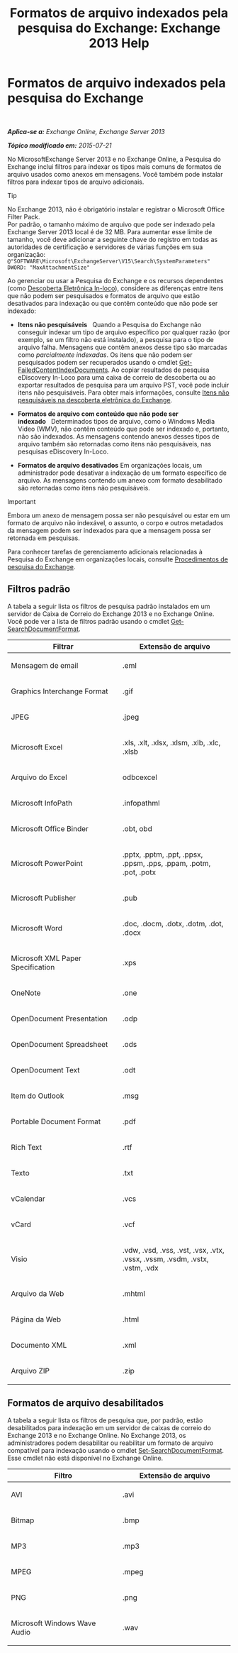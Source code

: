 ﻿---
title: 'Formatos de arquivo indexados pela pesquisa do Exchange: Exchange 2013 Help'
TOCTitle: Formatos de arquivo indexados pela pesquisa do Exchange
ms:assetid: e5110ac1-28e1-4554-acc3-85d08c997bc5
ms:mtpsurl: https://technet.microsoft.com/pt-br/library/Ee633485(v=EXCHG.150)
ms:contentKeyID: 52058883
ms.date: 05/22/2018
mtps_version: v=EXCHG.150
ms.translationtype: MT
---

# Formatos de arquivo indexados pela pesquisa do Exchange

 

_**Aplica-se a:** Exchange Online, Exchange Server 2013_

_**Tópico modificado em:** 2015-07-21_

No MicrosoftExchange Server 2013 e no Exchange Online, a Pesquisa do Exchange inclui filtros para indexar os tipos mais comuns de formatos de arquivo usados como anexos em mensagens. Você também pode instalar filtros para indexar tipos de arquivo adicionais.


> [!TIP]
> No Exchange 2013, não é obrigatório instalar e registrar o Microsoft Office Filter Pack.<BR>Por padrão, o tamanho máximo de arquivo que pode ser indexado pela Exchange Server 2013 local é de 32 MB. Para aumentar esse limite de tamanho, você deve adicionar a seguinte chave do registro em todas as autoridades de certificação e servidores de várias funções em sua organização:<BR><CODE>@"SOFTWARE\Microsoft\ExchangeServer\V15\Search\SystemParameters" DWORD: "MaxAttachmentSize"</CODE>



Ao gerenciar ou usar a Pesquisa do Exchange e os recursos dependentes (como [Descoberta Eletrônica In-loco](in-place-ediscovery-exchange-2013-help.md)), considere as diferenças entre itens que não podem ser pesquisados e formatos de arquivo que estão desativados para indexação ou que contêm conteúdo que não pode ser indexado:

  - **Itens não pesquisáveis**   Quando a Pesquisa do Exchange não conseguir indexar um tipo de arquivo específico por qualquer razão (por exemplo, se um filtro não está instalado), a pesquisa para o tipo de arquivo falha. Mensagens que contêm anexos desse tipo são marcadas como *parcialmente indexadas*. Os itens que não podem ser pesquisados podem ser recuperados usando o cmdlet [Get-FailedContentIndexDocuments](https://technet.microsoft.com/pt-br/library/dd351154\(v=exchg.150\)). Ao copiar resultados de pesquisa eDiscovery In-Loco para uma caixa de correio de descoberta ou ao exportar resultados de pesquisa para um arquivo PST, você pode incluir itens não pesquisáveis. Para obter mais informações, consulte [Itens não pesquisáveis na descoberta eletrônica do Exchange](unsearchable-items-in-exchange-ediscovery-exchange-2013-help.md).

  - **Formatos de arquivo com conteúdo que não pode ser indexado**   Determinados tipos de arquivo, como o Windows Media Video (WMV), não contêm conteúdo que pode ser indexado e, portanto, não são indexados. As mensagens contendo anexos desses tipos de arquivo também são retornadas como itens não pesquisáveis, nas pesquisas eDiscovery In-Loco.

  - **Formatos de arquivo desativados** Em organizações locais, um administrador pode desativar a indexação de um formato específico de arquivo. As mensagens contendo um anexo com formato desabilitado são retornadas como itens não pesquisáveis.


> [!IMPORTANT]
> Embora um anexo de mensagem possa ser não pesquisável ou estar em um formato de arquivo não indexável, o assunto, o corpo e outros metadados da mensagem podem ser indexados para que a mensagem possa ser retornada em pesquisas.



Para conhecer tarefas de gerenciamento adicionais relacionadas à Pesquisa do Exchange em organizações locais, consulte [Procedimentos de pesquisa do Exchange](exchange-search-procedures-exchange-2013-help.md).

## Filtros padrão

A tabela a seguir lista os filtros de pesquisa padrão instalados em um servidor de Caixa de Correio do Exchange 2013 e no Exchange Online. Você pode ver a lista de filtros padrão usando o cmdlet [Get-SearchDocumentFormat](https://technet.microsoft.com/pt-br/library/jj873755\(v=exchg.150\)).


<table>
<colgroup>
<col style="width: 50%" />
<col style="width: 50%" />
</colgroup>
<thead>
<tr class="header">
<th>Filtrar</th>
<th>Extensão de arquivo</th>
</tr>
</thead>
<tbody>
<tr class="odd">
<td><p>Mensagem de email</p></td>
<td><p>.eml</p></td>
</tr>
<tr class="even">
<td><p>Graphics Interchange Format</p></td>
<td><p>.gif</p></td>
</tr>
<tr class="odd">
<td><p>JPEG</p></td>
<td><p>.jpeg</p></td>
</tr>
<tr class="even">
<td><p>Microsoft Excel</p></td>
<td><p>.xls, .xlt, .xlsx, .xlsm, .xlb, .xlc, .xlsb</p></td>
</tr>
<tr class="odd">
<td><p>Arquivo do Excel</p></td>
<td><p>odbcexcel</p></td>
</tr>
<tr class="even">
<td><p>Microsoft InfoPath</p></td>
<td><p>.infopathml</p></td>
</tr>
<tr class="odd">
<td><p>Microsoft Office Binder</p></td>
<td><p>.obt, obd</p></td>
</tr>
<tr class="even">
<td><p>Microsoft PowerPoint</p></td>
<td><p>.pptx, .pptm, .ppt, .ppsx, .ppsm, .pps, .ppam, .potm, .pot, .potx</p></td>
</tr>
<tr class="odd">
<td><p>Microsoft Publisher</p></td>
<td><p>.pub</p></td>
</tr>
<tr class="even">
<td><p>Microsoft Word</p></td>
<td><p>.doc, .docm, .dotx, .dotm, .dot, .docx</p></td>
</tr>
<tr class="odd">
<td><p>Microsoft XML Paper Specification</p></td>
<td><p>.xps</p></td>
</tr>
<tr class="even">
<td><p>OneNote</p></td>
<td><p>.one</p></td>
</tr>
<tr class="odd">
<td><p>OpenDocument Presentation</p></td>
<td><p>.odp</p></td>
</tr>
<tr class="even">
<td><p>OpenDocument Spreadsheet</p></td>
<td><p>.ods</p></td>
</tr>
<tr class="odd">
<td><p>OpenDocument Text</p></td>
<td><p>.odt</p></td>
</tr>
<tr class="even">
<td><p>Item do Outlook</p></td>
<td><p>.msg</p></td>
</tr>
<tr class="odd">
<td><p>Portable Document Format</p></td>
<td><p>.pdf</p></td>
</tr>
<tr class="even">
<td><p>Rich Text</p></td>
<td><p>.rtf</p></td>
</tr>
<tr class="odd">
<td><p>Texto</p></td>
<td><p>.txt</p></td>
</tr>
<tr class="even">
<td><p>vCalendar</p></td>
<td><p>.vcs</p></td>
</tr>
<tr class="odd">
<td><p>vCard</p></td>
<td><p>.vcf</p></td>
</tr>
<tr class="even">
<td><p>Visio</p></td>
<td><p>.vdw, .vsd, .vss, .vst, .vsx, .vtx, .vssx, .vssm, .vsdm, .vstx, .vstm, .vdx</p></td>
</tr>
<tr class="odd">
<td><p>Arquivo da Web</p></td>
<td><p>.mhtml</p></td>
</tr>
<tr class="even">
<td><p>Página da Web</p></td>
<td><p>.html</p></td>
</tr>
<tr class="odd">
<td><p>Documento XML</p></td>
<td><p>.xml</p></td>
</tr>
<tr class="even">
<td><p>Arquivo ZIP</p></td>
<td><p>.zip</p></td>
</tr>
</tbody>
</table>


## Formatos de arquivo desabilitados

A tabela a seguir lista os filtros de pesquisa que, por padrão, estão desabilitados para indexação em um servidor de caixas de correio do Exchange 2013 e no Exchange Online. No Exchange 2013, os administradores podem desabilitar ou reabilitar um formato de arquivo compatível para indexação usando o cmdlet [Set-SearchDocumentFormat](https://technet.microsoft.com/pt-br/library/jj873756\(v=exchg.150\)). Esse cmdlet não está disponível no Exchange Online.


<table>
<colgroup>
<col style="width: 50%" />
<col style="width: 50%" />
</colgroup>
<thead>
<tr class="header">
<th>Filtro</th>
<th>Extensão de arquivo</th>
</tr>
</thead>
<tbody>
<tr class="odd">
<td><p>AVI</p></td>
<td><p>.avi</p></td>
</tr>
<tr class="even">
<td><p>Bitmap</p></td>
<td><p>.bmp</p></td>
</tr>
<tr class="odd">
<td><p>MP3</p></td>
<td><p>.mp3</p></td>
</tr>
<tr class="even">
<td><p>MPEG</p></td>
<td><p>.mpeg</p></td>
</tr>
<tr class="odd">
<td><p>PNG</p></td>
<td><p>.png</p></td>
</tr>
<tr class="even">
<td><p>Microsoft Windows Wave Audio</p></td>
<td><p>.wav</p></td>
</tr>
</tbody>
</table>


